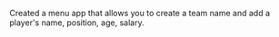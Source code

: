 Created a menu app that allows you to create a team name and add a player's name, position, age, salary. 
